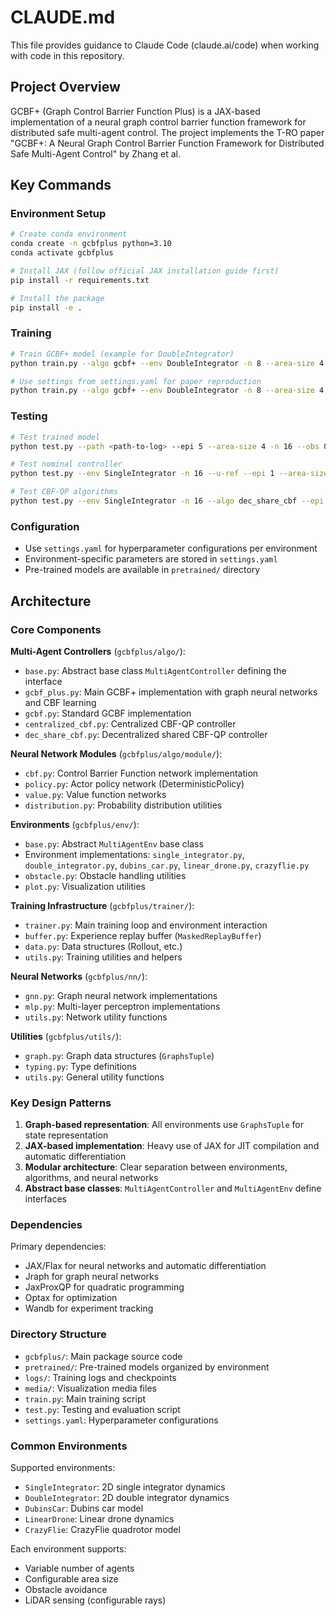 # CLAUDE.md

This file provides guidance to Claude Code (claude.ai/code) when working with code in this repository.

## Project Overview

GCBF+ (Graph Control Barrier Function Plus) is a JAX-based implementation of a neural graph control barrier function framework for distributed safe multi-agent control. The project implements the T-RO paper "GCBF+: A Neural Graph Control Barrier Function Framework for Distributed Safe Multi-Agent Control" by Zhang et al.

## Key Commands

### Environment Setup
```bash
# Create conda environment
conda create -n gcbfplus python=3.10
conda activate gcbfplus

# Install JAX (follow official JAX installation guide first)
pip install -r requirements.txt

# Install the package
pip install -e .
```

### Training
```bash
# Train GCBF+ model (example for DoubleIntegrator)
python train.py --algo gcbf+ --env DoubleIntegrator -n 8 --area-size 4 --loss-action-coef 1e-4 --n-env-train 16 --lr-actor 1e-5 --lr-cbf 1e-5 --horizon 32

# Use settings from settings.yaml for paper reproduction
python train.py --algo gcbf+ --env DoubleIntegrator -n 8 --area-size 4 --loss-action-coef 1e-4 --n-env-train 16 --lr-actor 1e-5 --lr-cbf 1e-5 --horizon 32 --steps 1000
```

### Testing
```bash
# Test trained model
python test.py --path <path-to-log> --epi 5 --area-size 4 -n 16 --obs 0

# Test nominal controller
python test.py --env SingleIntegrator -n 16 --u-ref --epi 1 --area-size 4 --obs 0

# Test CBF-QP algorithms
python test.py --env SingleIntegrator -n 16 --algo dec_share_cbf --epi 1 --area-size 4 --obs 0 --alpha 1
```

### Configuration
- Use `settings.yaml` for hyperparameter configurations per environment
- Environment-specific parameters are stored in `settings.yaml`
- Pre-trained models are available in `pretrained/` directory

## Architecture

### Core Components

**Multi-Agent Controllers** (`gcbfplus/algo/`):
- `base.py`: Abstract base class `MultiAgentController` defining the interface
- `gcbf_plus.py`: Main GCBF+ implementation with graph neural networks and CBF learning
- `gcbf.py`: Standard GCBF implementation
- `centralized_cbf.py`: Centralized CBF-QP controller
- `dec_share_cbf.py`: Decentralized shared CBF-QP controller

**Neural Network Modules** (`gcbfplus/algo/module/`):
- `cbf.py`: Control Barrier Function network implementation
- `policy.py`: Actor policy network (DeterministicPolicy)
- `value.py`: Value function networks
- `distribution.py`: Probability distribution utilities

**Environments** (`gcbfplus/env/`):
- `base.py`: Abstract `MultiAgentEnv` base class
- Environment implementations: `single_integrator.py`, `double_integrator.py`, `dubins_car.py`, `linear_drone.py`, `crazyflie.py`
- `obstacle.py`: Obstacle handling utilities
- `plot.py`: Visualization utilities

**Training Infrastructure** (`gcbfplus/trainer/`):
- `trainer.py`: Main training loop and environment interaction
- `buffer.py`: Experience replay buffer (`MaskedReplayBuffer`)
- `data.py`: Data structures (Rollout, etc.)
- `utils.py`: Training utilities and helpers

**Neural Networks** (`gcbfplus/nn/`):
- `gnn.py`: Graph neural network implementations
- `mlp.py`: Multi-layer perceptron implementations
- `utils.py`: Network utility functions

**Utilities** (`gcbfplus/utils/`):
- `graph.py`: Graph data structures (`GraphsTuple`)
- `typing.py`: Type definitions
- `utils.py`: General utility functions

### Key Design Patterns

1. **Graph-based representation**: All environments use `GraphsTuple` for state representation
2. **JAX-based implementation**: Heavy use of JAX for JIT compilation and automatic differentiation
3. **Modular architecture**: Clear separation between environments, algorithms, and neural networks
4. **Abstract base classes**: `MultiAgentController` and `MultiAgentEnv` define interfaces

### Dependencies

Primary dependencies:
- JAX/Flax for neural networks and automatic differentiation
- Jraph for graph neural networks
- JaxProxQP for quadratic programming
- Optax for optimization
- Wandb for experiment tracking

### Directory Structure

- `gcbfplus/`: Main package source code
- `pretrained/`: Pre-trained models organized by environment
- `logs/`: Training logs and checkpoints
- `media/`: Visualization media files
- `train.py`: Main training script
- `test.py`: Testing and evaluation script
- `settings.yaml`: Hyperparameter configurations

### Common Environments

Supported environments:
- `SingleIntegrator`: 2D single integrator dynamics
- `DoubleIntegrator`: 2D double integrator dynamics  
- `DubinsCar`: Dubins car model
- `LinearDrone`: Linear drone dynamics
- `CrazyFlie`: CrazyFlie quadrotor model

Each environment supports:
- Variable number of agents
- Configurable area size
- Obstacle avoidance
- LiDAR sensing (configurable rays)